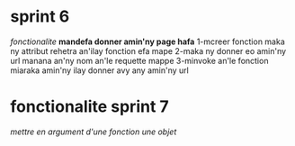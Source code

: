 # sprint 6
  *fonctionalite*
    **mandefa donner amin'ny page hafa**
    1-mcreer fonction maka ny attribut rehetra an'ilay fonction efa mape 
    2-maka ny donner eo amin'ny url manana an'ny nom an'le requette mappe
    3-minvoke an'le fonction miaraka amin'ny ilay donner avy any amin'ny url
      
# fonctionalite sprint 7 
  *mettre en argument d'une fonction une objet*